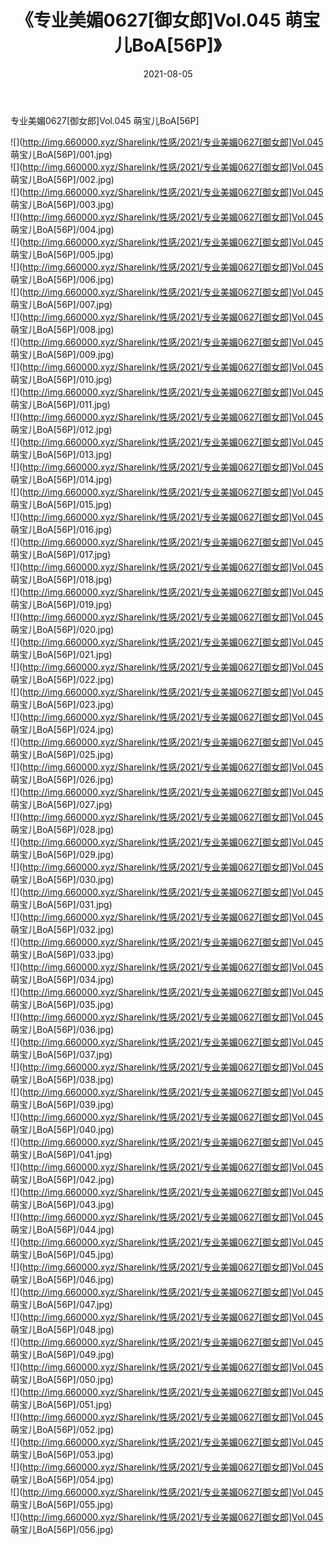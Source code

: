 ﻿---
layout: post
title:  《专业美媚0627[御女郎]Vol.045 萌宝儿BoA[56P]》
date:   2021-08-05
img: http://img.660000.xyz/Sharelink/性感/2021/专业美媚0627[御女郎]Vol.045 萌宝儿BoA[56P]/000.jpg
categories: [美女, 清纯, 唯美]
---

专业美媚0627[御女郎]Vol.045 萌宝儿BoA[56P]

  ![](http://img.660000.xyz/Sharelink/性感/2021/专业美媚0627[御女郎]Vol.045 萌宝儿BoA[56P]/001.jpg) <br> ![](http://img.660000.xyz/Sharelink/性感/2021/专业美媚0627[御女郎]Vol.045 萌宝儿BoA[56P]/002.jpg) <br> ![](http://img.660000.xyz/Sharelink/性感/2021/专业美媚0627[御女郎]Vol.045 萌宝儿BoA[56P]/003.jpg) <br> ![](http://img.660000.xyz/Sharelink/性感/2021/专业美媚0627[御女郎]Vol.045 萌宝儿BoA[56P]/004.jpg) <br> ![](http://img.660000.xyz/Sharelink/性感/2021/专业美媚0627[御女郎]Vol.045 萌宝儿BoA[56P]/005.jpg) <br> ![](http://img.660000.xyz/Sharelink/性感/2021/专业美媚0627[御女郎]Vol.045 萌宝儿BoA[56P]/006.jpg) <br> ![](http://img.660000.xyz/Sharelink/性感/2021/专业美媚0627[御女郎]Vol.045 萌宝儿BoA[56P]/007.jpg) <br> ![](http://img.660000.xyz/Sharelink/性感/2021/专业美媚0627[御女郎]Vol.045 萌宝儿BoA[56P]/008.jpg) <br> ![](http://img.660000.xyz/Sharelink/性感/2021/专业美媚0627[御女郎]Vol.045 萌宝儿BoA[56P]/009.jpg) <br> ![](http://img.660000.xyz/Sharelink/性感/2021/专业美媚0627[御女郎]Vol.045 萌宝儿BoA[56P]/010.jpg) <br> ![](http://img.660000.xyz/Sharelink/性感/2021/专业美媚0627[御女郎]Vol.045 萌宝儿BoA[56P]/011.jpg) <br> ![](http://img.660000.xyz/Sharelink/性感/2021/专业美媚0627[御女郎]Vol.045 萌宝儿BoA[56P]/012.jpg) <br> ![](http://img.660000.xyz/Sharelink/性感/2021/专业美媚0627[御女郎]Vol.045 萌宝儿BoA[56P]/013.jpg) <br> ![](http://img.660000.xyz/Sharelink/性感/2021/专业美媚0627[御女郎]Vol.045 萌宝儿BoA[56P]/014.jpg) <br> ![](http://img.660000.xyz/Sharelink/性感/2021/专业美媚0627[御女郎]Vol.045 萌宝儿BoA[56P]/015.jpg) <br> ![](http://img.660000.xyz/Sharelink/性感/2021/专业美媚0627[御女郎]Vol.045 萌宝儿BoA[56P]/016.jpg) <br> ![](http://img.660000.xyz/Sharelink/性感/2021/专业美媚0627[御女郎]Vol.045 萌宝儿BoA[56P]/017.jpg) <br> ![](http://img.660000.xyz/Sharelink/性感/2021/专业美媚0627[御女郎]Vol.045 萌宝儿BoA[56P]/018.jpg) <br> ![](http://img.660000.xyz/Sharelink/性感/2021/专业美媚0627[御女郎]Vol.045 萌宝儿BoA[56P]/019.jpg) <br> ![](http://img.660000.xyz/Sharelink/性感/2021/专业美媚0627[御女郎]Vol.045 萌宝儿BoA[56P]/020.jpg) <br> ![](http://img.660000.xyz/Sharelink/性感/2021/专业美媚0627[御女郎]Vol.045 萌宝儿BoA[56P]/021.jpg) <br> ![](http://img.660000.xyz/Sharelink/性感/2021/专业美媚0627[御女郎]Vol.045 萌宝儿BoA[56P]/022.jpg) <br> ![](http://img.660000.xyz/Sharelink/性感/2021/专业美媚0627[御女郎]Vol.045 萌宝儿BoA[56P]/023.jpg) <br> ![](http://img.660000.xyz/Sharelink/性感/2021/专业美媚0627[御女郎]Vol.045 萌宝儿BoA[56P]/024.jpg) <br> ![](http://img.660000.xyz/Sharelink/性感/2021/专业美媚0627[御女郎]Vol.045 萌宝儿BoA[56P]/025.jpg) <br> ![](http://img.660000.xyz/Sharelink/性感/2021/专业美媚0627[御女郎]Vol.045 萌宝儿BoA[56P]/026.jpg) <br> ![](http://img.660000.xyz/Sharelink/性感/2021/专业美媚0627[御女郎]Vol.045 萌宝儿BoA[56P]/027.jpg) <br> ![](http://img.660000.xyz/Sharelink/性感/2021/专业美媚0627[御女郎]Vol.045 萌宝儿BoA[56P]/028.jpg) <br> ![](http://img.660000.xyz/Sharelink/性感/2021/专业美媚0627[御女郎]Vol.045 萌宝儿BoA[56P]/029.jpg) <br> ![](http://img.660000.xyz/Sharelink/性感/2021/专业美媚0627[御女郎]Vol.045 萌宝儿BoA[56P]/030.jpg) <br> ![](http://img.660000.xyz/Sharelink/性感/2021/专业美媚0627[御女郎]Vol.045 萌宝儿BoA[56P]/031.jpg) <br> ![](http://img.660000.xyz/Sharelink/性感/2021/专业美媚0627[御女郎]Vol.045 萌宝儿BoA[56P]/032.jpg) <br> ![](http://img.660000.xyz/Sharelink/性感/2021/专业美媚0627[御女郎]Vol.045 萌宝儿BoA[56P]/033.jpg) <br> ![](http://img.660000.xyz/Sharelink/性感/2021/专业美媚0627[御女郎]Vol.045 萌宝儿BoA[56P]/034.jpg) <br> ![](http://img.660000.xyz/Sharelink/性感/2021/专业美媚0627[御女郎]Vol.045 萌宝儿BoA[56P]/035.jpg) <br> ![](http://img.660000.xyz/Sharelink/性感/2021/专业美媚0627[御女郎]Vol.045 萌宝儿BoA[56P]/036.jpg) <br> ![](http://img.660000.xyz/Sharelink/性感/2021/专业美媚0627[御女郎]Vol.045 萌宝儿BoA[56P]/037.jpg) <br> ![](http://img.660000.xyz/Sharelink/性感/2021/专业美媚0627[御女郎]Vol.045 萌宝儿BoA[56P]/038.jpg) <br> ![](http://img.660000.xyz/Sharelink/性感/2021/专业美媚0627[御女郎]Vol.045 萌宝儿BoA[56P]/039.jpg) <br> ![](http://img.660000.xyz/Sharelink/性感/2021/专业美媚0627[御女郎]Vol.045 萌宝儿BoA[56P]/040.jpg) <br> ![](http://img.660000.xyz/Sharelink/性感/2021/专业美媚0627[御女郎]Vol.045 萌宝儿BoA[56P]/041.jpg) <br> ![](http://img.660000.xyz/Sharelink/性感/2021/专业美媚0627[御女郎]Vol.045 萌宝儿BoA[56P]/042.jpg) <br> ![](http://img.660000.xyz/Sharelink/性感/2021/专业美媚0627[御女郎]Vol.045 萌宝儿BoA[56P]/043.jpg) <br> ![](http://img.660000.xyz/Sharelink/性感/2021/专业美媚0627[御女郎]Vol.045 萌宝儿BoA[56P]/044.jpg) <br> ![](http://img.660000.xyz/Sharelink/性感/2021/专业美媚0627[御女郎]Vol.045 萌宝儿BoA[56P]/045.jpg) <br> ![](http://img.660000.xyz/Sharelink/性感/2021/专业美媚0627[御女郎]Vol.045 萌宝儿BoA[56P]/046.jpg) <br> ![](http://img.660000.xyz/Sharelink/性感/2021/专业美媚0627[御女郎]Vol.045 萌宝儿BoA[56P]/047.jpg) <br> ![](http://img.660000.xyz/Sharelink/性感/2021/专业美媚0627[御女郎]Vol.045 萌宝儿BoA[56P]/048.jpg) <br> ![](http://img.660000.xyz/Sharelink/性感/2021/专业美媚0627[御女郎]Vol.045 萌宝儿BoA[56P]/049.jpg) <br> ![](http://img.660000.xyz/Sharelink/性感/2021/专业美媚0627[御女郎]Vol.045 萌宝儿BoA[56P]/050.jpg) <br> ![](http://img.660000.xyz/Sharelink/性感/2021/专业美媚0627[御女郎]Vol.045 萌宝儿BoA[56P]/051.jpg) <br> ![](http://img.660000.xyz/Sharelink/性感/2021/专业美媚0627[御女郎]Vol.045 萌宝儿BoA[56P]/052.jpg) <br> ![](http://img.660000.xyz/Sharelink/性感/2021/专业美媚0627[御女郎]Vol.045 萌宝儿BoA[56P]/053.jpg) <br> ![](http://img.660000.xyz/Sharelink/性感/2021/专业美媚0627[御女郎]Vol.045 萌宝儿BoA[56P]/054.jpg) <br> ![](http://img.660000.xyz/Sharelink/性感/2021/专业美媚0627[御女郎]Vol.045 萌宝儿BoA[56P]/055.jpg) <br> ![](http://img.660000.xyz/Sharelink/性感/2021/专业美媚0627[御女郎]Vol.045 萌宝儿BoA[56P]/056.jpg) <br>